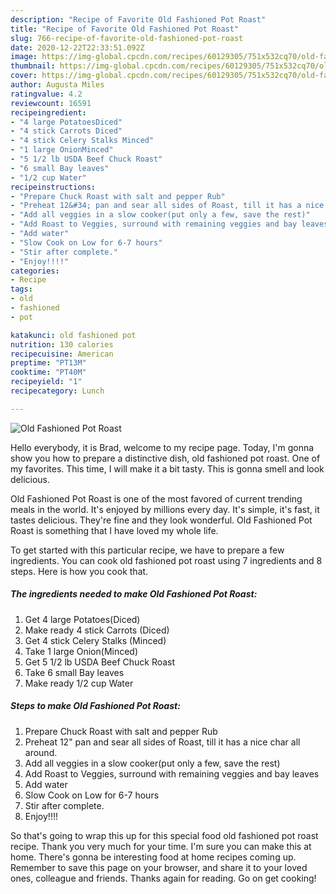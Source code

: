 ```yaml
---
description: "Recipe of Favorite Old Fashioned Pot Roast"
title: "Recipe of Favorite Old Fashioned Pot Roast"
slug: 766-recipe-of-favorite-old-fashioned-pot-roast
date: 2020-12-22T22:33:51.092Z
image: https://img-global.cpcdn.com/recipes/60129305/751x532cq70/old-fashioned-pot-roast-recipe-main-photo.jpg
thumbnail: https://img-global.cpcdn.com/recipes/60129305/751x532cq70/old-fashioned-pot-roast-recipe-main-photo.jpg
cover: https://img-global.cpcdn.com/recipes/60129305/751x532cq70/old-fashioned-pot-roast-recipe-main-photo.jpg
author: Augusta Miles
ratingvalue: 4.2
reviewcount: 16591
recipeingredient:
- "4 large PotatoesDiced"
- "4 stick Carrots Diced"
- "4 stick Celery Stalks Minced"
- "1 large OnionMinced"
- "5 1/2 lb USDA Beef Chuck Roast"
- "6 small Bay leaves"
- "1/2 cup Water"
recipeinstructions:
- "Prepare Chuck Roast with salt and pepper Rub"
- "Preheat 12&#34; pan and sear all sides of Roast, till it has a nice char all around."
- "Add all veggies in a slow cooker(put only a few, save the rest)"
- "Add Roast to Veggies, surround with remaining veggies and bay leaves"
- "Add water"
- "Slow Cook on Low for 6-7 hours"
- "Stir after complete."
- "Enjoy!!!!"
categories:
- Recipe
tags:
- old
- fashioned
- pot

katakunci: old fashioned pot 
nutrition: 130 calories
recipecuisine: American
preptime: "PT13M"
cooktime: "PT40M"
recipeyield: "1"
recipecategory: Lunch

---
```



![Old Fashioned Pot Roast](https://img-global.cpcdn.com/recipes/60129305/751x532cq70/old-fashioned-pot-roast-recipe-main-photo.jpg)

Hello everybody, it is Brad, welcome to my recipe page. Today, I'm gonna show you how to prepare a distinctive dish, old fashioned pot roast. One of my favorites. This time, I will make it a bit tasty. This is gonna smell and look delicious.



Old Fashioned Pot Roast is one of the most favored of current trending meals in the world. It's enjoyed by millions every day. It's simple, it's fast, it tastes delicious. They're fine and they look wonderful. Old Fashioned Pot Roast is something that I have loved my whole life.


To get started with this particular recipe, we have to prepare a few ingredients. You can cook old fashioned pot roast using 7 ingredients and 8 steps. Here is how you cook that.

<!--inarticleads1-->

##### The ingredients needed to make Old Fashioned Pot Roast:

1. Get 4 large Potatoes(Diced)
1. Make ready 4 stick Carrots (Diced)
1. Get 4 stick Celery Stalks (Minced)
1. Take 1 large Onion(Minced)
1. Get 5 1/2 lb USDA Beef Chuck Roast
1. Take 6 small Bay leaves
1. Make ready 1/2 cup Water




<!--inarticleads2-->

##### Steps to make Old Fashioned Pot Roast:

1. Prepare Chuck Roast with salt and pepper Rub
1. Preheat 12&#34; pan and sear all sides of Roast, till it has a nice char all around.
1. Add all veggies in a slow cooker(put only a few, save the rest)
1. Add Roast to Veggies, surround with remaining veggies and bay leaves
1. Add water
1. Slow Cook on Low for 6-7 hours
1. Stir after complete.
1. Enjoy!!!!




So that's going to wrap this up for this special food old fashioned pot roast recipe. Thank you very much for your time. I'm sure you can make this at home. There's gonna be interesting food at home recipes coming up. Remember to save this page on your browser, and share it to your loved ones, colleague and friends. Thanks again for reading. Go on get cooking!
